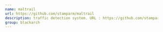 ```yaml
---
name: maltrail
url: https://github.com/stamparm/maltrail
description: traffic detection system. URL : https://github.com/stamparm/maltrail Groups : blackarch blackarch-defensive blackarch-networking blackarch-sniffer
group: blackarch
---
```

